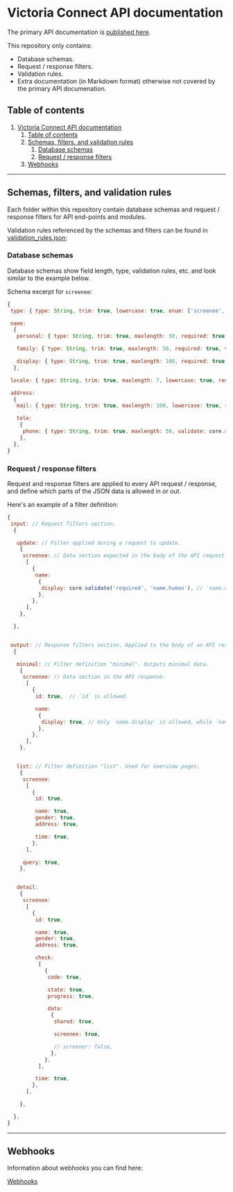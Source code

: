 # Victoria Connect API documentation

The primary API documentation is [published here](https://documenter.getpostman.com/view/29541604/2s9YBxZGWS).

This repository only contains:

* Database schemas.
* Request / response filters.
* Validation rules.
* Extra documentation (in Markdown format) otherwise not covered by the primary API documenation.


## Table of contents

1. [Victoria Connect API documentation](#victoria-connect-api-documentation)
   1. [Table of contents](#table-of-contents)
   2. [Schemas, filters, and validation rules](#schemas-filters-and-validation-rules)
      1. [Database schemas](#database-schemas)
      2. [Request / response filters](#request--response-filters)
   3. [Webhooks](#webhooks)


---


## Schemas, filters, and validation rules

Each folder within this repository contain database schemas and request / response filters for API end-points and modules.

Validation rules referenced by the schemas and filters can be found in [validation_rules.json](validation_rules.json);


### Database schemas

Database schemas show field length, type, validation rules, etc. and look similar to the example below.

Schema excerpt for `screenee`:

```javascript
{
 type: { type: String, trim: true, lowercase: true, enum: ['screenee', 'candidate', 'employee', 'client', 'customer'], required: true, default: 'candidate' },

 name:
  {
   personal: { type: String, trim: true, maxlength: 50, required: true, validate: core.mongodb.validate.name.human },

   family: { type: String, trim: true, maxlength: 50, required: true, validate: core.mongodb.validate.name.human },

   display: { type: String, trim: true, maxlength: 100, required: true, validate: core.mongodb.validate.name.human },
  },

 locale: { type: String, trim: true, maxlength: 7, lowercase: true, required: true, validate: core.mongodb.validate.locale },

 address:
  {
   mail: { type: String, trim: true, maxlength: 100, lowercase: true, required: true, index: true, validate: core.mongodb.validate.address.mail },

   tele:
    {
     phone: { type: String, trim: true, maxlength: 50, validate: core.mongodb.validate.address.tele },
    },
  },
}
```


### Request / response filters

Request and response filters are applied to every API request / response, and define which parts of the JSON data is allowed in or out.

Here's an example of a filter definition:

```javascript
{
 input: // Request filters section.
  {

   update: // Filter applied during a request to update.
    {
     screenee: // Data section expected in the body of the API request.
      [
        {
         name:
          {
           display: core.validate('required', 'name.human'), // `name.display` is required and expected to match name format. See `validation_rules.json`.
          },
        },
      ],
    },

  },


 output: // Response filters section. Applied to the body of an API response.
  {

   minimal: // Filter definition "minimal". Outputs minimal data.
    {
     screenee: // Data section in the API response.
      [
        {
         id: true,  // `id` is allowed.

         name:
          {
           display: true, // Only `name.display` is allowed, while `name.personal` and `name.family` are filtered out.
          },
        },
      ],
    },


   list: // Filter definition "list". Used for overview pages.
    {
     screenee:
      [
        {
         id: true,

         name: true,
         gender: true,
         address: true,

         time: true,
        },
      ],

     query: true,
    },


   detail:
    {
     screenee:
      [
        {
         id: true,

         name: true,
         gender: true,
         address: true,

         check:
          [
            {
             code: true,

             state: true,
             progress: true,

             data:
              {
               shared: true,

               screenee: true,

               // screener: false,
              },
            },
          ],

         time: true,
        },
      ],

    },

  },
}
```


---


## Webhooks

Information about webhooks you can find here:

[Webhooks](webhook/webhook_receiver.md)
